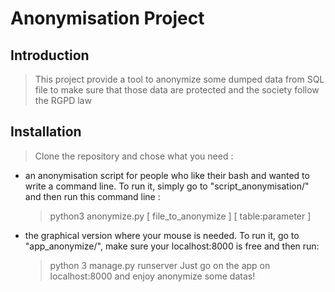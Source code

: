 # Anonymisation Project

## Introduction

> This project provide a tool to anonymize some dumped data from SQL file to make sure that those data are protected and the society follow the RGPD law

## Installation

> Clone the repository and chose what you need :

- an anonymisation script for people who like their bash and wanted to write a command line.
  To run it, simply go to "script_anonymisation/" and then run this command line :
    > python3 anonymize.py [ file_to_anonymize ] [ table:parameter ]

- the graphical version where your mouse is needed.
  To run it, go to "app_anonymize/", make sure your localhost:8000 is free and then run:
    > python 3 manage.py runserver
   Just go on the app on localhost:8000 and enjoy anonymize some datas!
